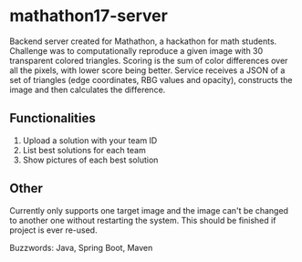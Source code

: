 # mathathon17-server
Backend server created for Mathathon, a hackathon for math students. Challenge was to computationally reproduce a given image with 30 transparent colored triangles. Scoring is the sum of color differences over all the pixels, with lower score being better. Service receives a JSON of a set of triangles (edge coordinates, RBG values and opacity), constructs the image and then calculates the difference.

## Functionalities
1) Upload a solution with your team ID
2) List best solutions for each team
3) Show pictures of each best solution

## Other
Currently only supports one target image and the image can't be changed to another one without restarting the system. This should be finished if project is ever re-used.

Buzzwords: Java, Spring Boot, Maven
